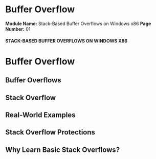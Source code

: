<!--
 // Platform: Academy
// URL: https://academy.hackthebox.com/module/89/section/931
// Platform Version: V1
// Module ID: 89
// Module Name: Stack-Based Buffer Overflows on Windows x86
// Module Difficulty: Medium
// Section ID: 931
// Section Title: Buffer Overflow
// Page Title: Stack-Based Buffer Overflows on Windows x86
// Page Number: 01
-->

# Buffer Overflow

**Module Name:** Stack-Based Buffer Overflows on Windows x86 **Page Number:** 01

#### STACK-BASED BUFFER OVERFLOWS ON WINDOWS X86

# Buffer Overflow

## Buffer Overflows

## Stack Overflow

## Real-World Examples

## Stack Overflow Protections

## Why Learn Basic Stack Overflows?

####